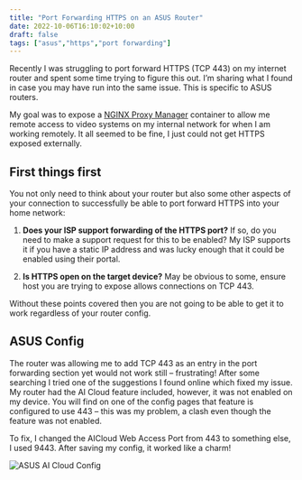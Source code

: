 ```yaml
---
title: "Port Forwarding HTTPS on an ASUS Router"
date: 2022-10-06T16:10:02+10:00
draft: false
tags: ["asus","https","port forwarding"]
---
```


Recently I was struggling to port forward HTTPS (TCP 443) on my internet router and spent some time trying to figure this out. I’m sharing what I found in case you may have run into the same issue. This is specific to ASUS routers. 

My goal was to expose a [NGINX Proxy Manager](https://nginxproxymanager.com/) container to allow me remote access to video systems on my internal network for when I am working remotely. It all seemed to be fine, I just could not get HTTPS exposed externally. 

## First things first

You not only need to think about your router but also some other aspects of your connection to successfully be able to port forward HTTPS into your home network: 

1. **Does your ISP support forwarding of the HTTPS port?** If so, do you need to make a support request for this to be enabled? My ISP supports it if you have a static IP address and was lucky enough that it could be enabled using their portal. 

2. **Is HTTPS open on the target device?** May be obvious to some, ensure host you are trying to expose allows connections on TCP 443. 

Without these points covered then you are not going to be able to get it to work regardless of your router config. 

## ASUS Config 

The router was allowing me to add TCP 443 as an entry in the port forwarding section yet would not work still – frustrating! After some searching I tried one of the suggestions I found online which fixed my issue. My router had the AI Cloud feature included, however, it was not enabled on my device. You will find on one of the config pages that feature is configured to use 443 – this was my problem, a clash even though the feature was not enabled. 

To fix, I changed the AICloud Web Access Port from 443 to something else, I used 9443. After saving my config, it worked like a charm!

![ASUS AI Cloud Config](/post/2022-asus-https/ai-cloud1.png#center "Menu options")
